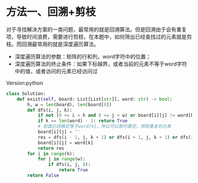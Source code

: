 # 方法一、回溯+剪枝

对于寻找解决方案的一类问题，最常用的就是回溯算法。但是回溯由于会有重复项，导致时间浪费，需要进行剪枝，在本题中，如何筛出已经查找过的元素就是剪枝。而回溯最常用的就是深度遍历算法。

* 深度遍历算法的参数：矩阵的行和列，word字符中的位置；
* 深度遍历算法的终止条件：如果下标越界，或者当前的元素不等于word字符中的值，或者访问的元素已经访问过


Version:python
~~~python
class Solution:
    def exist(self, board: List[List[str]], word: str) -> bool:
        h, w = len(board), len(board[0])
        def dfs(i, j, k):
            if not (0 <= i < h and 0 <= j < w) or board[i][j] != word[k]: return False
            if k == len(word) - 1: return True
            # 前面已经确定等于word[k]，所以可以暂时置空，筛除重复的元素
            board[i][j] = ''
            res = dfs(i - 1, j, k + 1) or dfs(i + 1, j, k + 1) or dfs(i, j - 1, k + 1) or dfs(i, j + 1, k + 1)
            board[i][j] = word[k]
            return res
        for i in range(h):
            for j in range(w):
                if dfs(i, j, 0):
                    return True
        return False
~~~
